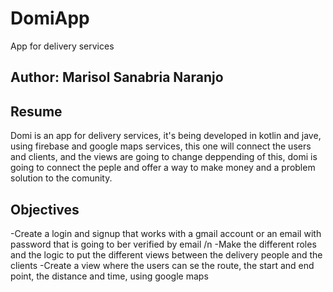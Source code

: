 # DomiApp
App for delivery services

## Author: Marisol Sanabria Naranjo

## Resume

Domi is an app for delivery services, it's being developed in kotlin and jave, using firebase and google maps services, this one will connect the users and clients, and the views are going to change deppending of this, domi is going to connect the peple and offer a way to make money and a problem solution to the comunity.

## Objectives

-Create a login and signup that works with a gmail account or an email with password that is going to ber verified by email /n
-Make the different roles and the logic to put the different views between the delivery people and the clients
-Create a view where the users can se the route, the start and end point, the distance and time, using google maps
